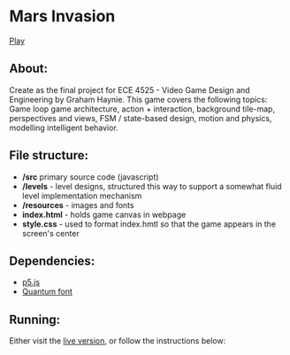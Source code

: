 # Mars Invasion
[Play](www.grahamhaynie.space)

## About:
Create as the final project for ECE 4525 - Video Game Design and Engineering by Graham Haynie. This game covers the following topics: Game loop game architecture, action + interaction, background tile-map, perspectives and views, FSM / state-based design, motion and physics, modelling intelligent behavior. 

## File structure:
- **/src** primary source code (javascript) 
- **/levels** - level designs, structured this way to support a somewhat fluid level implementation mechanism
- **/resources** - images and fonts
- **index.html** - holds game canvas in webpage
- **style.css** - used to format index.hmtl so that the game appears in the screen's center

## Dependencies:
- [p5.js](https://p5js.org/)
- [Quantum font](https://www.dafont.com/gregory-quot-sesohq-quot-ortiz.d7042)

## Running:
Either visit the [live version](www.grahamhaynie.space), or follow the instructions below:

